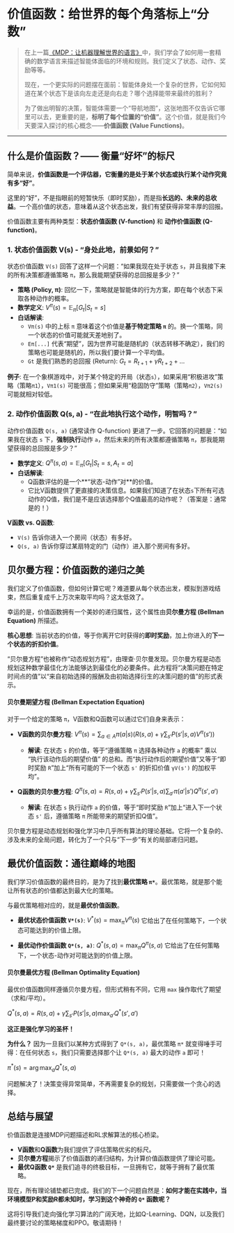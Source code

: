 # 价值函数：给世界的每个角落标上“分数”

> 在上一篇[《MDP：让机器理解世界的语言》](./mdp_framework.md)中，我们学会了如何用一套精确的数学语言来描述智能体面临的环境和规则。我们定义了状态、动作、奖励等等。
>
> 现在，一个更实际的问题摆在面前：智能体身处一个复杂的世界，它如何知道在某个状态下是该向左走还是向右走？哪个选择能带来最终的胜利？
>
> 为了做出明智的决策，智能体需要一个“导航地图”，这张地图不仅告诉它哪里可以去，更重要的是，**标明了每个位置的“价值”**。这个价值，就是我们今天要深入探讨的核心概念——**价值函数 (Value Functions)**。

---

## 什么是价值函数？—— 衡量“好坏”的标尺

简单来说，**价值函数是一个评估器，它衡量的是处于某个状态或执行某个动作究竟有多“好”**。

这里的“好”，不是指眼前的短暂快乐（即时奖励），而是指**长远的、未来的总收益**。一个高价值的状态，意味着从这个状态出发，我们有望获得非常丰厚的回报。

价值函数主要有两种类型：**状态价值函数 (V-function)** 和 **动作价值函数 (Q-function)**。

### 1. 状态价值函数 V(s) - “身处此地，前景如何？”

状态价值函数 `V(s)` 回答了这样一个问题：“如果我现在处于状态 `s`，并且我接下来的所有决策都遵循策略 `π`，那么我能期望获得的总回报是多少？”

-   **策略 (Policy, π)**: 回忆一下，策略就是智能体的行为方案，即在每个状态下采取各种动作的概率。
-   **数学定义**:
    $V^{\pi}(s) = \mathbb{E}_{\pi}[G_t | S_t=s]$
-   **白话解读**:
    -   `Vπ(s)` 中的上标 `π` 意味着这个价值是**基于特定策略 `π`** 的。换一个策略，同一个状态的价值可能就天差地别了。
    -   `Eπ[...]` 代表“期望”，因为世界可能是随机的（状态转移不确定），我们的策略也可能是随机的，所以我们要计算一个平均值。
    -   `Gt` 是我们熟悉的总回报 (Return): $G_t = R_{t+1} + \gamma R_{t+2} + ...$

**例子**: 在一个象棋游戏中，对于某个特定的开局（状态`s`），如果采用“积极进攻”策略（策略`π1`），`Vπ1(s)` 可能很高；但如果采用“稳固防守”策略（策略`π2`），`Vπ2(s)` 可能就相对较低。

### 2. 动作价值函数 Q(s, a) - “在此地执行这个动作，明智吗？”

动作价值函数 `Q(s, a)` (通常读作 Q-function) 更进了一步。它回答的问题是：“如果我在状态 `s` 下，**强制执行**动作 `a`，然后未来的所有决策都遵循策略 `π`，那我能期望获得的总回报是多少？”

-   **数学定义**:
    $Q^{\pi}(s, a) = \mathbb{E}_{\pi}[G_t | S_t=s, A_t=a]$
-   **白话解读**:
    -   Q函数评估的是一个**“状态-动作”对**的价值。
    -   它比V函数提供了更直接的决策信息。如果我们知道了在状态`s`下所有可选动作的Q值，我们是不是应该选择那个Q值最高的动作呢？（答案是：通常是的！）

**V函数 vs. Q函数**:
-   `V(s)` 告诉你进入一个房间（状态）有多好。
-   `Q(s, a)` 告诉你穿过某扇特定的门（动作）进入那个房间有多好。

## 贝尔曼方程：价值函数的递归之美

我们定义了价值函数，但如何计算它呢？难道要从每个状态出发，模拟到游戏结束，然后重复成千上万次来取平均吗？这太低效了。

幸运的是，价值函数拥有一个美妙的递归属性，这个属性由**贝尔曼方程 (Bellman Equation)** 所描述。

**核心思想**: 当前状态的价值，等于你离开它时获得的**即时奖励**，加上你进入的**下一个状态的折扣价值**。

“贝尔曼方程”也被称作“动态规划方程”，由理查·贝尔曼发现。贝尔曼方程是动态规划这种数学最佳化方法能够达到最佳化的必要条件。此方程将“决策问题在特定时间点的值”以“来自初始选择的报酬及由初始选择衍生的决策问题的值”的形式表示。

#### 贝尔曼期望方程 (Bellman Expectation Equation)

对于一个给定的策略 `π`，V函数和Q函数可以通过它们自身来表示：

-   **V函数的贝尔曼方程**:
    $V^{\pi}(s) = \sum_{a \in A} \pi(a|s) \left( R(s,a) + \gamma \sum_{s'} P(s'|s,a) V^{\pi}(s') \right)$
    *   **解读**: 在状态 `s` 的价值，等于“遵循策略 `π` 选择各种动作 `a` 的概率” 乘以 “执行该动作后的期望价值” 的总和。而“执行动作后的期望价值”又等于“即时奖励 `R`”加上“所有可能的下一个状态 `s'` 的折扣价值 `γV(s')` 的加权平均”。

-   **Q函数的贝尔曼方程**:
    $Q^{\pi}(s, a) = R(s,a) + \gamma \sum_{s'} P(s'|s,a) \sum_{a'} \pi(a'|s') Q^{\pi}(s', a')$
    *   **解读**: 在状态 `s` 执行动作 `a` 的价值，等于“即时奖励 `R`”加上“进入下一个状态 `s'` 后，遵循策略 `π` 所能带来的期望折扣Q值”。

贝尔曼方程是动态规划和强化学习中几乎所有算法的理论基础。它将一个复杂的、涉及未来的全局问题，转化为了一个只与“下一步”有关的局部递归问题。

## 最优价值函数：通往巅峰的地图

我们学习价值函数的最终目的，是为了找到**最优策略 `π*`**。最优策略，就是那个能让所有状态的价值都达到最大化的策略。

与最优策略相对应的，就是**最优价值函数**。

-   **最优状态价值函数 `V*(s)`**:
    $V^{*}(s) = \max_{\pi} V^{\pi}(s)$
    它给出了在任何策略下，一个状态可能达到的价值上限。

-   **最优动作价值函数 `Q*(s, a)`**:
    $Q^{*}(s, a) = \max_{\pi} Q^{\pi}(s, a)$
    它给出了在任何策略下，一个状态-动作对可能达到的价值上限。

#### 贝尔曼最优方程 (Bellman Optimality Equation)

最优价值函数同样遵循贝尔曼方程，但形式稍有不同，它用 `max` 操作取代了期望（求和/平均）。

$Q^{*}(s, a) = R(s,a) + \gamma \sum_{s'} P(s'|s,a) \max_{a'} Q^{*}(s', a')$

**这正是强化学习的圣杯！**

**为什么？** 因为一旦我们以某种方式得到了 `Q*(s, a)`，最优策略 `π*` 就变得唾手可得：在任何状态 `s`，我们只需要选择那个让 `Q*(s, a)` 最大的动作 `a` 即可！

$\pi^{*}(s) = \arg\max_{a} Q^{*}(s, a)$

问题解决了！决策变得异常简单，不再需要复杂的规划，只需要做一个贪心的选择。

## 总结与展望

价值函数是连接MDP问题描述和RL求解算法的核心桥梁。

-   **V函数**和**Q函数**为我们提供了评估策略优劣的标尺。
-   **贝尔曼方程**揭示了价值函数的递归结构，为计算价值函数提供了理论可能。
-   **最优Q函数 `Q*`** 是我们追寻的终极目标，一旦拥有它，就等于拥有了最优策略。

现在，所有理论铺垫都已完成。我们的下一个问题自然是：**如何才能在实践中，当环境模型P和奖励R都未知时，学习到这个神奇的 `Q*` 函数呢？**

这将引导我们走向强化学习算法的广阔天地，比如Q-Learning、DQN，以及我们最终要讨论的策略梯度和PPO。敬请期待！
